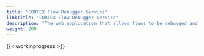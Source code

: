 ```yaml
---
title: "CORTEX Flow Debugger Service"
linkTitle: "CORTEX Flow Debugger Service"
description: "The web application that allows flows to be debugged and executed. Used by {{% ctx %}} Studio to debug flows and provide block information."
weight: 200
---
```


{{< workinprogress >}}
